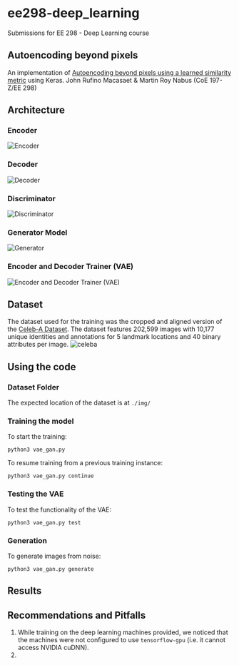 # ee298-deep_learning
Submissions for EE 298 - Deep Learning course

## Autoencoding beyond pixels
An implementation of [Autoencoding beyond pixels using a learned similarity metric](https://arxiv.org/pdf/1512.09300.pdf) using Keras. 
John Rufino Macasaet & Martin Roy Nabus (CoE 197-Z/EE 298)

## Architecture
### Encoder
![Encoder](https://s3-ap-southeast-1.amazonaws.com/celebadataset/Original/vae_cnn_encoder.png)
### Decoder
![Decoder](https://i.imgur.com/TD3yVEo.png)
### Discriminator
![Discriminator](https://i.imgur.com/GF9GiVF.png)
### Generator Model
![Generator](https://i.imgur.com/L0SnRCm.png)
### Encoder and Decoder Trainer (VAE)
![Encoder and Decoder Trainer (VAE)](https://i.imgur.com/zjtVQvQ.png)

## Dataset
The dataset used for the training was the cropped and aligned version of the [Celeb-A Dataset](http://mmlab.ie.cuhk.edu.hk/projects/CelebA.html). The dataset features 202,599 images with 10,177 unique identities and annotations for 5 landmark locations and 40 binary attributes per image.
![celeba](http://mmlab.ie.cuhk.edu.hk/projects/celeba/intro.png)

## Using the code
### Dataset Folder
The expected location of the dataset is at `./img/`
### Training the model
To start the training:
```
python3 vae_gan.py
```
To resume training from a previous training instance:
```
python3 vae_gan.py continue
```

### Testing the VAE
To test the functionality of the VAE:
```
python3 vae_gan.py test
```

### Generation
To generate images from noise:
```
python3 vae_gan.py generate
```

## Results


## Recommendations and Pitfalls
1. While training on the deep learning machines provided, we noticed that the machines were not configured to use `tensorflow-gpu` (i.e. it cannot access NVIDIA cuDNN).
2. 
